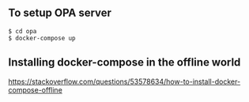 ## To setup OPA server

```
$ cd opa
$ docker-compose up
```

## Installing docker-compose in the offline world

https://stackoverflow.com/questions/53578634/how-to-install-docker-compose-offline
